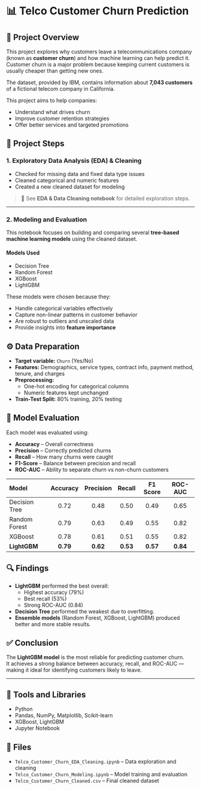 # 📊 Telco Customer Churn Prediction

## 📖 Project Overview

This project explores why customers leave a telecommunications company (known as **customer churn**) and how machine learning can help predict it.  
Customer churn is a major problem because keeping current customers is usually cheaper than getting new ones.

The dataset, provided by IBM, contains information about **7,043 customers** of a fictional telecom company in California.  

This project aims to help companies:

- Understand what drives churn  
- Improve customer retention strategies  
- Offer better services and targeted promotions  


## 🧩 Project Steps

### 1. Exploratory Data Analysis (EDA) & Cleaning
- Checked for missing data and fixed data type issues  
- Cleaned categorical and numeric features  
- Created a new cleaned dataset for modeling  

> 📁 See **EDA & Data Cleaning notebook** for detailed exploration steps.

---

### 2. Modeling and Evaluation
This notebook focuses on building and comparing several **tree-based machine learning models** using the cleaned dataset.

#### Models Used
- Decision Tree  
- Random Forest  
- XGBoost  
- LightGBM  

These models were chosen because they:
- Handle categorical variables effectively  
- Capture non-linear patterns in customer behavior  
- Are robust to outliers and unscaled data  
- Provide insights into **feature importance**


## ⚙️ Data Preparation
- **Target variable:** `Churn` (Yes/No)  
- **Features:** Demographics, service types, contract info, payment method, tenure, and charges  
- **Preprocessing:**  
  - One-hot encoding for categorical columns  
  - Numeric features kept unchanged  
- **Train-Test Split:** 80% training, 20% testing  


## 🧠 Model Evaluation

Each model was evaluated using:
- **Accuracy** – Overall correctness  
- **Precision** – Correctly predicted churns  
- **Recall** – How many churns were caught  
- **F1-Score** – Balance between precision and recall  
- **ROC-AUC** – Ability to separate churn vs non-churn customers  

| Model | Accuracy | Precision | Recall | F1 Score | ROC-AUC |
|:--|:--:|:--:|:--:|:--:|:--:|
| Decision Tree | 0.72 | 0.48 | 0.50 | 0.49 | 0.65 |
| Random Forest | 0.79 | 0.63 | 0.49 | 0.55 | 0.82 |
| XGBoost | 0.78 | 0.61 | 0.51 | 0.55 | 0.82 |
| **LightGBM** | **0.79** | **0.62** | **0.53** | **0.57** | **0.84** |


## 🔍 Findings
- **LightGBM** performed the best overall:
  - Highest accuracy (79%)
  - Best recall (53%)
  - Strong ROC-AUC (0.84)
- **Decision Tree** performed the weakest due to overfitting.
- **Ensemble models** (Random Forest, XGBoost, LightGBM) produced better and more stable results.


## ✅ Conclusion
The **LightGBM model** is the most reliable for predicting customer churn.  
It achieves a strong balance between accuracy, recall, and ROC-AUC — making it ideal for identifying customers likely to leave.


---

## 🧰 Tools and Libraries
- Python  
- Pandas, NumPy, Matplotlib, Scikit-learn  
- XGBoost, LightGBM  
- Jupyter Notebook  


## 📁 Files
- `Telco_Customer_Churn_EDA_Cleaning.ipynb` – Data exploration and cleaning  
- `Telco_Customer_Churn_Modeling.ipynb` – Model training and evaluation  
- `Telco_Customer_Churn_Cleaned.csv` – Final cleaned dataset  
